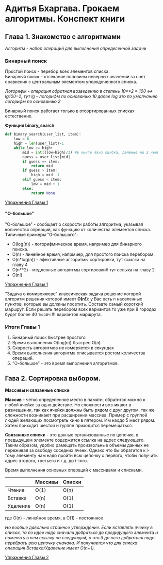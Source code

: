 # Адитья Бхаргава. Грокаем алгоритмы. Конспект книги

## Глава 1. Знакомство с алгоритмами    

_Алгоритм - набор операций для выполнения определенной задачи_    

### Бинарный поиск

Простой поиск - перебор всех элементов списка.    
Бинарный поиск  - отсекание половины неверных значений за счет сравнения с центральным элементом упорядоченного списка.   

_Логорифм - операция обратная возведению в степень_ 
_10*\*2 = 100 <-> lg100=2, тут lg - логорифм по основанию 10_
_далее log это по умолчанию логорифм по основанию 2_

Бинарный поиск работает только в отсортированных списках естественно.   

**Функция binary_search**
```python   
def binary_search(user_list, item):
    low = 0
    high = len(user_list)-1
    while low <= high:
        mid = int((low+high)/2) #в книге явно ошибка, деление на 2 необходимо
        guess = user_list[mid]
        if guess == item:
            return mid
        if guess > item:
            high = mid -1
        elif guess < item:
            low = mid + 1
        else:
            return None
```
[Упражнения Главы 1](https://github.com/EnnerDA/Grokking-Algorithms.My_Conspect/blob/main/%D0%93%D0%BB%D0%B0%D0%B2%D0%B0_1%20%D1%83%D0%BF%D1%80%D0%B0%D0%B6%D0%BD%D0%B5%D0%BD%D0%B8%D1%8F.md)

#### "О-большое"

"О-большое" - сообщает о скорости работы алгоритма, указывая количество опреаций, как функцию от количества элементов списка.       
Типичные примеры "О-большого": 
* O(log(n)) - логорифмическое время, например для бинарного поиска.
* O(n) - линейное время, напрмиер, для простого поиска перебором.
* O(n*log(n)) - эфективные алгоритмы сортировки, тут ссылка на главу 4
* O(n*\*2) - медленные алгоритмы сортировкиб тут сслыка на главу 2
* O(n!)

[Упражнения Главы 1](https://github.com/EnnerDA/Grokking-Algorithms.My_Conspect/blob/main/%D0%93%D0%BB%D0%B0%D0%B2%D0%B0_1%20%D1%83%D0%BF%D1%80%D0%B0%D0%B6%D0%BD%D0%B5%D0%BD%D0%B8%D1%8F.md)

"Задача о комивояжоре" классическая задача решение которой алгоритм решения которой имеет **О(n!)**: у Вас есть n населенных пунктов, которые вы должны посетить. Составте самый короткий маршрут. Если решать перебором всех вариантов то уже при 8 городах будет более 40 тысяч !!! вариантов маршрута. 

### Итоги Главы 1

  1. Бинарный поиск быстрее простого
  2. Время выполнения O(log(n)) быстрее O(n)
  3. Скорость алгоритмов не измеряется в секундах
  4. Время выполнения алгоритма описывается ростом количества операций.
  5. "О-большое" - это время выполнения алгоритмов. 

## Гава 2. Сортировка выбором.

**Массивы и связанные списки**

  **Массив** - четко определенное место в памяти, обратится можно к любой ячейке за одно действие. Но сложности возникают в размещении, так как ячейки должны быть рядом с друг другом. так же сложности возникают при расширении массива. Пример с группой людей желающих посмотреть кино в пятером. Им наодо 5 мест рядом. Затем приходит шестой и гурппе приходится перемещаться. 

  **Связанные списки** - это данные организованные по цепочке, в предыдущем элементе содержится ссылка на адрес следующего. Таким образом, удобно рамещать произвольные объемы данных не переживая за свободу соседних ячеек. Однако что бы обратится к i-тому элементу нам надо пройти всю цепочку с первого, чтобы получить адрес второго, третьего и т.д. до i-того. 

Время выполнения основных операций с массивами и списками.

|   | Массивы | Списки|
|---|---|---|
|Чтение | O(1) | O(n)|
|Вставка| O(n) | O(1) |
|Удаление| O(n) | O(1) |

где O(n) - линейное время, а O(1) - постоянное 

*Но вообще давольно странное утверждение. Если вставлять ячейку в список, то по идее надо сначала добраться до предидущего элемента и поменять в нем ссылку на следующий, а что б до него добраться надо перебрать всю цепочку сначала. И получается что для списка операция Вставка/Удаление имеет O(n+1).*

[Упражнения Главы 2](https://github.com/EnnerDA/Grokking-Algorithms.My_Conspect/blob/main/%D0%93%D0%BB%D0%B0%D0%B2%D0%B0_2%20%D1%83%D0%BF%D1%80%D0%B0%D0%B6%D0%BD%D0%B5%D0%BD%D0%B8%D1%8F.md)

